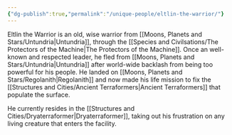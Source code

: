 ```yaml
---
{"dg-publish":true,"permalink":"/unique-people/eltlin-the-warrior/"}
---
```


Eltlin the Warrior is an old, wise warrior from [[Moons, Planets and Stars/Untundria\|Untundria]], through the [[Species and Civilsations/The Protectors of the Machine\|The Protectors of the Machine]]. Once an well-known and respected leader, he fled from [[Moons, Planets and Stars/Untundria\|Untundria]] after world-wide backlash from being too powerful for his people. He landed on [[Moons, Planets and Stars/Regolanith\|Regolanith]] and now made his life mission to fix the [[Structures and Cities/Ancient Terraformers\|Ancient Terraformers]] that populate the surface.

He currently resides in the [[Structures and Cities/Dryaterraformer\|Dryaterraformer]], taking out his frustration on any living creature that enters the facility. 